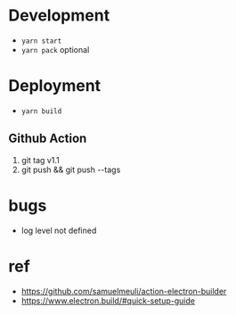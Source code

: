 # Development
- `yarn start`
- `yarn pack` optional

# Deployment
- `yarn build`

## Github Action

1. git tag v1.1
2. git push && git push --tags

# bugs

- log level not defined

# ref

- https://github.com/samuelmeuli/action-electron-builder
- https://www.electron.build/#quick-setup-guide

